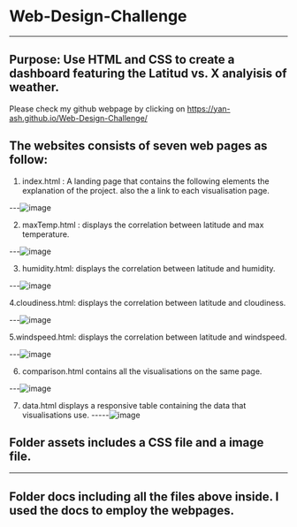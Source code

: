 # Web-Design-Challenge

---

## Purpose: Use HTML and CSS to create a dashboard featuring the Latitud vs. X analyisis of weather.

Please check my github webpage by clicking on https://yan-ash.github.io/Web-Design-Challenge/

## The websites consists of seven web pages as follow:

1. index.html : A landing page that contains the following elements the explanation of the project. also the a link to each visualisation page.

---![image](https://user-images.githubusercontent.com/109451707/196852503-6a46b90a-b0a4-4209-bcb5-a988ea81c9f1.png)


2. maxTemp.html : displays the correlation between latitude and max temperature.  

---![image](https://user-images.githubusercontent.com/109451707/196852587-e87f2788-90d1-4a5d-b487-c7d7120c9ccd.png)


3. humidity.html: displays the correlation between latitude and humidity.  
   

---![image](https://user-images.githubusercontent.com/109451707/196852807-549eeab0-77b7-4bee-bdc1-1cf14f3b2118.png)


4.cloudiness.html: displays the correlation between latitude and cloudiness.  

---![image](https://user-images.githubusercontent.com/109451707/196853788-261675ef-ca68-4aad-90bf-6bd721260480.png)


5.windspeed.html: displays the correlation between latitude and windspeed.  

---![image](https://user-images.githubusercontent.com/109451707/196853844-2522894f-05f5-4003-8beb-b5619d8c3ec6.png)


6. comparison.html contains all the visualisations on the same page.

---![image](https://user-images.githubusercontent.com/109451707/196853931-e84a73ca-a97f-4dea-be81-8041416cdbe5.png)


7. data.html displays a responsive table containing the data that visualisations use.
-----![image](https://user-images.githubusercontent.com/109451707/196853988-46d2f9e1-69ef-40c9-a50b-f38328d8e24e.png)


## Folder assets includes a CSS file and a image file.

---

## Folder docs including all the files above inside. I used the docs to employ the webpages.
